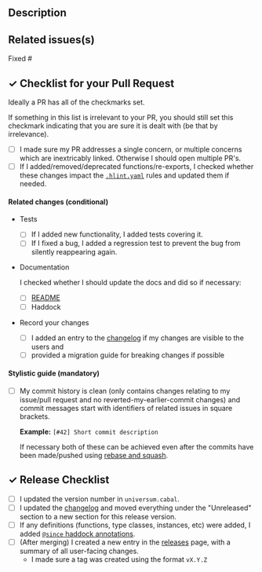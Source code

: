 ## Description

<!--
Describes the nature of your changes. If they are substantial, you should
further subdivide this into a section describing the problem you are solving and
another describing your solution.
-->


## Related issues(s)

<!--
- Short description how the PR relates to the issue, including an issue link.

For example

- Fixed #1 by adding lenses to exported items
-->

Fixed #

## ✓ Checklist for your Pull Request

Ideally a PR has all of the checkmarks set.

If something in this list is irrelevant to your PR, you should still set this
checkmark indicating that you are sure it is dealt with (be that by irrelevance).

- [ ] I made sure my PR addresses a single concern, or multiple concerns which
      are inextricably linked. Otherwise I should open multiple PR's.
- [ ] If I added/removed/deprecated functions/re-exports,
      I checked whether these changes impact the [`.hlint.yaml`](https://github.com/serokell/universum/tree/master/.hlint.yaml) rules
      and updated them if needed.

#### Related changes (conditional)

- Tests

  - [ ] If I added new functionality, I added tests covering it.
  - [ ] If I fixed a bug, I added a regression test to prevent the bug from
        silently reappearing again.

- Documentation

  I checked whether I should update the docs and did so if necessary:

  - [ ] [README](https://github.com/serokell/universum/tree/master/README.md)
  - [ ] Haddock

- Record your changes

  - [ ] I added an entry to the [changelog](https://github.com/serokell/universum/tree/master/CHANGES.md) if my changes are visible to the users
        and
  - [ ] provided a migration guide for breaking changes if possible

#### Stylistic guide (mandatory)

- [ ] My commit history is clean (only contains changes relating to my
      issue/pull request and no reverted-my-earlier-commit changes) and commit
      messages start with identifiers of related issues in square brackets.

  **Example:** `[#42] Short commit description`

  If necessary both of these can be achieved even after the commits have been
  made/pushed using [rebase and squash](https://git-scm.com/docs/git-rebase).

## ✓ Release Checklist

- [ ] I updated the version number in `universum.cabal`.
- [ ] I updated the [changelog](https://github.com/serokell/universum/tree/master/CHANGES.md) and moved everything
      under the "Unreleased" section to a new section for this release version.
- [ ] If any definitions (functions, type classes, instances, etc) were added,
      I added [`@since` haddock annotations](https://haskell-haddock.readthedocs.io/en/latest/markup.html#since).
- [ ] (After merging) I created a new entry in the [releases](https://github.com/serokell/universum/releases) page,
      with a summary of all user-facing changes.
    *  I made sure a tag was created using the format `vX.Y.Z`
